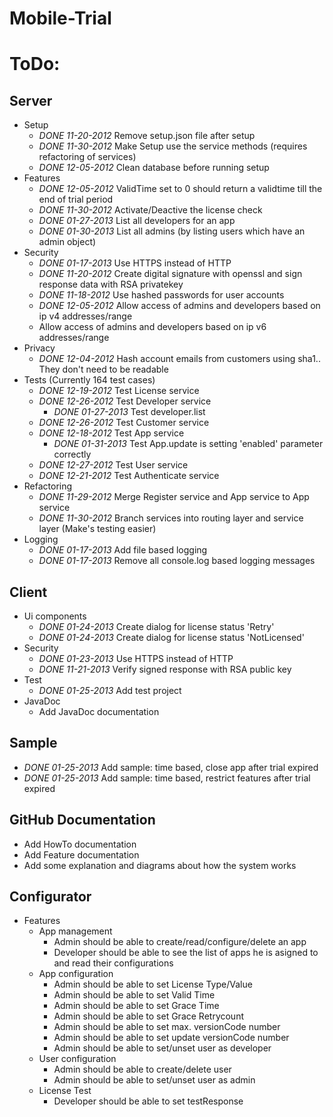 Mobile-Trial
============

# ToDo: 

## Server
* Setup
	* _DONE 11-20-2012_ Remove setup.json file after setup
	* _DONE 11-30-2012_ Make Setup use the service methods (requires refactoring of services)
	* _DONE 12-05-2012_ Clean database before running setup
* Features
	* _DONE 12-05-2012_ ValidTime set to 0 should return a validtime till the end of trial period
	* _DONE 11-30-2012_ Activate/Deactive the license check 
	* _DONE 01-27-2013_ List all developers for an app
	* _DONE 01-30-2013_ List all admins (by listing users which have an admin object)
*	Security
	* _DONE 01-17-2013_ Use HTTPS instead of HTTP
	* _DONE 11-20-2012_ Create digital signature with openssl and sign response data with RSA privatekey
	* _DONE 11-18-2012_ Use hashed passwords for user accounts 
	* _DONE 12-05-2012_ Allow access of admins and developers based on ip v4 addresses/range
	*  Allow access of admins and developers based on ip v6 addresses/range
* Privacy
	* _DONE 12-04-2012_ Hash account emails from customers using sha1.. They don't need to be readable
* Tests (Currently 164 test cases)
	* _DONE 12-19-2012_ Test License service
	* _DONE 12-26-2012_ Test Developer service
		* _DONE 01-27-2013_ Test developer.list
	* _DONE 12-26-2012_ Test Customer service
	* _DONE 12-18-2012_ Test App service
		* _DONE 01-31-2013_ Test App.update is setting 'enabled' parameter correctly
	* _DONE 12-27-2012_ Test User service
	* _DONE 12-21-2012_ Test Authenticate service
* Refactoring
	* _DONE 11-29-2012_ Merge Register service and App service to App service
	* _DONE 11-30-2012_ Branch services into routing layer and service layer (Make's testing easier)
* Logging
	* _DONE 01-17-2013_ Add file based logging 
	* _DONE 01-17-2013_ Remove all console.log based logging messages

## Client
* Ui components 
	* _DONE 01-24-2013_ Create dialog for license status 'Retry'
	* _DONE 01-24-2013_ Create dialog for license status 'NotLicensed'
* Security
	* _DONE 01-23-2013_ Use HTTPS instead of HTTP
	* _DONE 11-21-2013_ Verify signed response with RSA public key
* Test
	* _DONE 01-25-2013_ Add test project
* JavaDoc
	* Add JavaDoc documentation 

## Sample
* _DONE 01-25-2013_ Add sample: time based, close app after trial expired
* _DONE 01-25-2013_ Add sample: time based, restrict features after trial expired

## GitHub Documentation
* Add HowTo documentation
* Add Feature documentation
* Add some explanation and diagrams about how the system works

## Configurator
* Features
	* App management
		* Admin should be able to create/read/configure/delete an app
		* Developer should be able to see the list of apps he is asigned to and read their configurations
	* App configuration
		* Admin should be able to set License Type/Value
		* Admin should be able to set Valid Time
		* Admin should be able to set Grace Time
		* Admin should be able to set Grace Retrycount  
		* Admin should be able to set max. versionCode number
		* Admin should be able to set update versionCode number
		* Admin should be able to set/unset user as developer
	* User configuration
		* Admin should be able to create/delete user
		* Admin should be able to set/unset user as admin
	* License Test
		* Developer should be able to set testResponse

